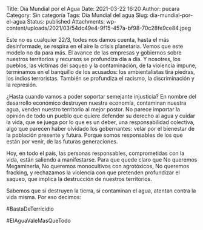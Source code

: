 Title: Día Mundial por el Agua
Date: 2021-03-22 16:20
Author: pucara
Category: Sin categoría
Tags: Dia Mundial del agua
Slug: dia-mundial-por-el-agua
Status: published
Attachments: wp-content/uploads/2021/03/54dc49e4-9f15-457a-bf98-70c28fe9ce84.jpeg

<!-- wp:paragraph -->

Este no es cualquier 22/3, todes nos damos cuenta, hasta el más desinformade, se respira en el aire la crisis planetaria. Vemos que este modelo no da para más. El avance de las empresas y gobiernos sobre nuestros territorios y recursos se profundiza día a día. Y nosotres, los pueblos, las victimas del saqueo y la contaminación, de la violencia impune, terminamos en el banquillo de los acusados: los ambientalistas tira piedras, los indios terroristas. También se profundiza el racismo, la discriminación y la represión.

<!-- /wp:paragraph -->

<!-- wp:paragraph -->

¿Hasta cuando vamos a poder soportar semejante injusticia? En nombre del desarrollo económico destruyen nuestra economía, contaminan nuestra agua, venden nuestro territorio al mejor postor. No parece importar la opinión de todo un pueblo que quiere defender su derecho al agua y cuidar la vida, que se juega por lo que es un deber, una responsabilidad colectiva, algo que parecen haber olvidado los gobernantes: velar por el bienestar de la población presente y futura. Porque somos responsables de los que están por venir, de las futuras generaciones.

<!-- /wp:paragraph -->

<!-- wp:paragraph -->

Hoy, en todo el país, las personas responsables, comprometidas con la vida, están saliendo a manifestarse. Para que quede claro que No queremos Megaminería, No queremos monocultivos con agrotóxicos, No queremos fracking, y rechazamos la violencia con que pretenden profundizar el saqueo, que implica la destrucción de nuestros territorios.

<!-- /wp:paragraph -->

<!-- wp:paragraph -->

Sabemos que si destruyen la tierra, si contaminan el agua, atentan contra la vida misma. Por eso decimos:

<!-- /wp:paragraph -->

<!-- wp:paragraph -->

\#BastaDeTerricidio

<!-- /wp:paragraph -->

<!-- wp:paragraph -->

\#ElAguaValeMasQueTodo

<!-- /wp:paragraph -->
